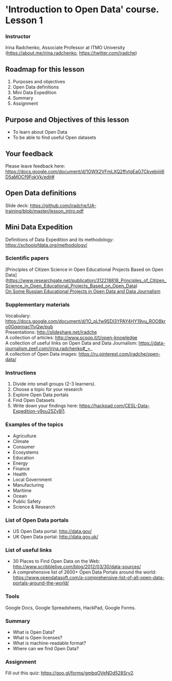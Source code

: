 # 'Introduction to Open Data' course. Lesson 1

### Instructor
Irina Radchenko, Associate Professor at ITMO University (https://about.me/irina.radchenko, https://twitter.com/iradche)     
     
## Roadmap for this lesson            
1. Purposes and objectives      
2. Open Data definitions     
3. Mini Data Expedition      
4. Summary      
5. Assignment
              
## Purpose and Objectives of this lesson      
- To learn about Open Data
- To be able to find useful Open datasets

## Your feedback

Please leave feedback here: https://docs.google.com/document/d/1OWX2VFmLXQ2ffvtgEaG7Ckvebijii6D5aMOCf9FokVk/edit#     

## Open Data definitions

Slide deck: https://github.com/iradche/UA-training/blob/master/lesson_intro.pdf        

## Mini Data Expedition

Definitions of Data Expedition and its methodology: https://schoolofdata.org/methodology/       

### Scientific papers     
[Principles of Citizen Science in Open Educational Projects Based on Open Data] (https://www.researchgate.net/publication/312218818_Principles_of_Citizen_Science_in_Open_Educational_Projects_Based_on_Open_Data)      
[On Some Russian Educational Projects in Open Data and Data Journalism](https://www.researchgate.net/publication/299340975_On_Some_Russian_Educational_Projects_in_Open_Data_and_Data_Journalism)     
      
### Supplementary materials     
Vocabulary: https://docs.google.com/document/d/1O_pLfw9SDl3YPAY4HY19vu_ROO8kro0Gqqnnac11vQw/pub      
Presentations: http://slideshare.net/iradche          
A collection of articles: http://www.scoop.it/t/open-knowledge             
A collection of useful links on Open Data and Data Journalism: https://data-journalism.zeef.com/irina.radchenko#_=_     
A collection of Open Data images: https://ru.pinterest.com/iradche/open-data/             
     
### Instructions

1. Divide into small groups (2-3 learners).      
2. Choose a topic for your research
3. Explore Open Data portals
4. Find Open Datasets        
5. Write down your findings here: https://hackpad.com/CESL-Data-Expedition-v9ou25Zy8I1. 

    
### Examples of the topics     
- Agriculture
- Climate
- Consumer
- Ecosystems
- Education
- Energy
- Finance
- Health
- Local Government
- Manufacturing
- Maritime
- Ocean
- Public Safety
- Science & Research     

### List of Open Data portals
- US Open Data portal: http://data.gov/
- UK Open Data portal: http://data.gov.uk/

### List of useful links
- 30 Places to Find Open Data on the Web: http://www.scribblelive.com/blog/2012/03/30/data-sources/     
- A comprehensive list of 2600+ Open Data Portals around the world: https://www.opendatasoft.com/a-comprehensive-list-of-all-open-data-portals-around-the-world/      

### Tools
Google Docs, Google Spreadsheets, HackPad, Google Forms.

### Summary

- What is Open Data?     
- What is Open licenses?
- What is machine-readable format?
- Where can we find Open Data?  
 
### Assignment

Fill out this quiz: https://goo.gl/forms/gmbqOVeNDd528Srv2.



